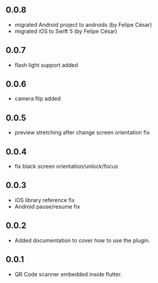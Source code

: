 ## 0.0.8

* migrated Android project to androidx (by Felipe César)
* migrated iOS to Swift 5 (by Felipe César)

## 0.0.7

* flash light support added

## 0.0.6

* camera flip added

## 0.0.5

* preview stretching after change screen orientation fix

## 0.0.4

* fix black screen orientation/unlock/focus

## 0.0.3

* iOS library reference fix
* Android pause/resume fix

## 0.0.2

* Added documentation to cover how to use the plugin.

## 0.0.1

* QR Code scanner embedded inside flutter.
